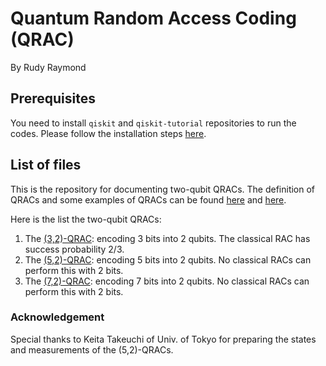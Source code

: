 # Quantum Random Access Coding (QRAC)

By Rudy Raymond

## Prerequisites

You need to install `qiskit` and `qiskit-tutorial` repositories to run the codes.
Please follow the installation steps [here](https://github.com/QISKit/qiskit-tutorial/blob/master/INSTALL.md).

## List of files

This is the repository for documenting two-qubit QRACs. The definition of QRACs and
some examples of QRACs can be found [here](https://nbviewer.jupyter.org/github/QISKit/qiskit-tutorial/blob/master/appendix/more_qis/single-qubit_quantum_random_access_coding.ipynb) and [here](https://nbviewer.jupyter.org/github/QISKit/qiskit-tutorial/blob/master/appendix/more_qis/two-qubit_state_quantum_random_access_coding.ipynb).

Here is the list the two-qubit QRACs:
1. The [(3,2)-QRAC](32QRAC.ipynb): encoding 3 bits into 2 qubits. The classical RAC has success probability 2/3.
2. The [(5,2)-QRAC](QRAC_for_5_bits_with_2_qubits.ipynb): encoding 5 bits into 2 qubits. No classical RACs can perform this with 2 bits.
3. The [(7,2)-QRAC](QRAC_for_7_bits_with_2_qubits.ipynb): encoding 7 bits into 2 qubits. No classical RACs can perform this with 2 bits.

### Acknowledgement

Special thanks to Keita Takeuchi of Univ. of Tokyo for preparing the states and measurements of the (5,2)-QRACs.
